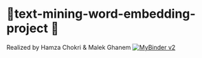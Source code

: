 # 📎text-mining-word-embedding-project 🎉
Realized by Hamza Chokri  &amp; Malek Ghanem
[![MyBinder v2](https://mybinder.org/badge_logo.svg)](https://mybinder.org/v2/gh/chokrihamza/text-mining-word-embedding-project/master)
